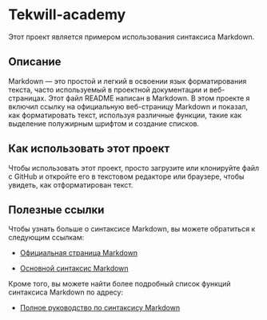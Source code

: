 # Tekwill-academy 

Этот проект является примером использования синтаксиса Markdown.

## Описание

 Markdown — это простой и легкий в освоении язык форматирования текста, часто используемый в проектной документации и веб-страницах. Этот файл README написан в Markdown. В этом проекте я включил ссылку на официальную веб-страницу Markdown и показал, как форматировать текст, используя различные функции, такие как выделение полужирным шрифтом и создание списков. 
 
 ## Как использовать этот проект
 
Чтобы использовать этот проект, просто загрузите или клонируйте файл с GitHub и откройте его в текстовом редакторе или браузере, чтобы увидеть, как отформатирован текст. 

## Полезные ссылки 

Чтобы узнать больше о синтаксисе Markdown, вы можете обратиться к следующим ссылкам:

 - [Официальная страница Markdown](https://www.markdownguide.org) 
 
 - [Основной синтаксис Markdown](https://www.markdownguide.org/basic-syntax) 
 
 Кроме того, вы можете найти более подробный список функций синтаксиса Markdown по адресу:
 - [Полное руководство по синтаксису Markdown](https://www.markdownguide.org/extended-syntax) 

